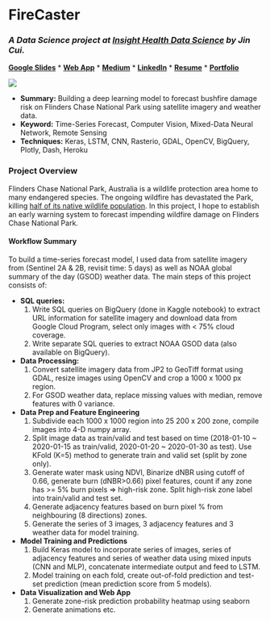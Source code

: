 # FireCaster
### *A Data Science project at [Insight Health Data Science](https://www.insighthealthdata.com/) by Jin Cui.*


[**Google Slides**](https://docs.google.com/presentation/d/1EzvNZ0XEXELiSLZaI3wUA8zZ6JZ0jSBYzC3BHe-3ezM/edit?usp=sharing) * [**Web App**](https://docs.google.com/presentation/d/1EzvNZ0XEXELiSLZaI3wUA8zZ6JZ0jSBYzC3BHe-3ezM/edit?usp=sharing) * [**Medium**](https://medium.com/@jincui_32383/firecaster-93465e719d55) *
[**LinkedIn**](https://www.linkedin.com/in/cjinny/) * 
[**Resume**](https://drive.google.com/file/d/1XEDraiFqlYJaJL5R9kI55w_6Kfg9Nxtd/view?usp=sharing) *
[**Portfolio**](https://github.com/CJinny/portfolio)


![](https://raw.githubusercontent.com/CJinny/insight_project_firecaster/master/Image_visualization/frontpage_resize.gif)


- **Summary:** Building a deep learning model to forecast bushfire damage risk on Flinders Chase National Park using satellite imagery and weather data.
- **Keyword:** Time-Series Forecast, Computer Vision, Mixed-Data Neural Network, Remote Sensing
- **Techniques:** Keras, LSTM, CNN, Rasterio, GDAL, OpenCV, BigQuery, Plotly, Dash, Heroku

### Project Overview

Flinders Chase National Park, Australia is a wildlife protection area home to many endangered species. The ongoing wildfire has devastated the Park, killing [half of its native wildlife population](https://www.cbsnews.com/news/australia-fires-nasa-satellite-images-show-wildfires-destroy-kangaroo-island/). In this project, I hope to establish an early warning system to forecast impending wildfire damage on Flinders Chase National Park.

#### Workflow Summary

To build a time-series forecast model, I used data from satellite imagery from (Sentinel 2A & 2B, revisit time: 5 days) as well as NOAA global summary of the day (GSOD) weather data. The main steps of this project consists of:

- **SQL queries:** 
  1. Write SQL queries on BigQuery (done in Kaggle notebook) to extract URL information for satellite imagery and download data from Google Cloud Program, select only images with < 75% cloud coverage. 
  2. Write separate SQL queries to extract NOAA GSOD data (also available on BigQuery).
- **Data Processing:** 
  1. Convert satellite imagery data from JP2 to GeoTiff format using GDAL, resize images using OpenCV and crop a 1000 x 1000 px region.
  2. For GSOD weather data, replace missing values with median, remove features with 0 variance.
- **Data Prep and Feature Engineering**
  1. Subdivide each 1000 x 1000 region into 25 200 x 200 zone, compile images into 4-D numpy array.
  2. Split image data as train/valid and test based on time (2018-01-10 ~ 2020-01-15 as train/valid, 2020-01-20 ~ 2020-01-30 as test). Use KFold (K=5) method to generate train and valid set (split by zone only). 
  3. Generate water mask using NDVI, Binarize dNBR using cutoff of 0.66, generate burn (dNBR>0.66) pixel features, count if any zone has >= 5% burn pixels => high-risk zone. Split high-risk zone label into train/valid and test set.
  4. Generate adjacency features based on burn pixel % from neighbouring (8 directions) zones.
  4. Generate the series of 3 images, 3 adjacency features and 3 weather data for model training.
- **Model Training and Predictions**
  1. Build Keras model to incorporate series of images, series of adjacency features and series of weather data using mixed inputs (CNN and MLP), concatenate intermediate output and feed to LSTM.
  2. Model training on each fold, create out-of-fold prediction and test-set prediction (mean prediction score from 5 models).
- **Data Visualization and Web App**
  1. Generate zone-risk prediction probability heatmap using seaborn
  2. Generate animations etc. 
  
 
